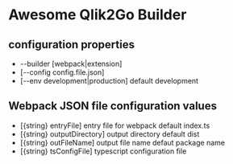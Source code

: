 # Awesome Qlik2Go Builder

## configuration properties
* --builder [webpack|extension]
* [--config config.file.json]
* [--env development|production] default development

## Webpack JSON file configuration values
* [{string} entryFile] entry file for webpack default index.ts
* [{string} outputDirectory] output directory default dist
* [{string} outFileName]  output file name defaut package name
* [{string} tsConfigFile] typescript configuration file
